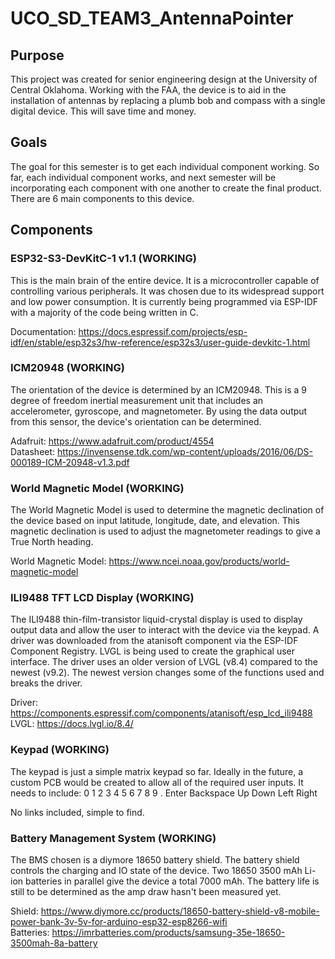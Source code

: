 ﻿# UCO_SD_TEAM3_AntennaPointer

## Purpose
  This project was created for senior engineering design at the University of Central Oklahoma.
  Working with the FAA, the device is to aid in the installation of antennas by replacing
  a plumb bob and compass with a single digital device. This will save time and money.

## Goals
  The goal for this semester is to get each individual component working. So far, 
  each individual component works, and next semester will be incorporating
  each component with one another to create the final product. There are 6 main 
  components to this device. 

## Components
### ESP32-S3-DevKitC-1 v1.1 (WORKING)
  This is the main brain of the entire device. It is a microcontroller capable of controlling
  various peripherals. It was chosen due to its widespread support and low power consumption.
  It is currently being programmed via ESP-IDF with a majority of the code being written in C.

  Documentation:
  https://docs.espressif.com/projects/esp-idf/en/stable/esp32s3/hw-reference/esp32s3/user-guide-devkitc-1.html

### ICM20948 (WORKING)
  The orientation of the device is determined by an ICM20948. This is a 9 degree of freedom inertial
  measurement unit that includes an accelerometer, gyroscope, and magnetometer. By using the data
  output from this sensor, the device's orientation can be determined.

  Adafruit:
  https://www.adafruit.com/product/4554
  <br />
  Datasheet:
  https://invensense.tdk.com/wp-content/uploads/2016/06/DS-000189-ICM-20948-v1.3.pdf

### World Magnetic Model (WORKING)
  The World Magnetic Model is used to determine the magnetic declination of the device based on
  input latitude, longitude, date, and elevation. This magnetic declination is used to adjust the
  magnetometer readings to give a True North heading.

  World Magnetic Model:
  https://www.ncei.noaa.gov/products/world-magnetic-model

### ILI9488 TFT LCD Display (WORKING)
  The ILI9488 thin-film-transistor liquid-crystal display is used to display output data and allow
  the user to interact with the device via the keypad. A driver was downloaded from the atanisoft
  component via the ESP-IDF Component Registry. LVGL is being used to create the graphical user interface.
  The driver uses an older version of LVGL (v8.4) compared to the newest (v9.2). The newest version changes
  some of the functions used and breaks the driver.

  Driver:
  https://components.espressif.com/components/atanisoft/esp_lcd_ili9488
  <br />
  LVGL:
  https://docs.lvgl.io/8.4/

### Keypad (WORKING)
  The keypad is just a simple matrix keypad so far. Ideally in the future, a custom PCB would
  be created to allow all of the required user inputs. It needs to include:
  0 1 2 3 4 5 6 7 8 9 . Enter Backspace Up Down Left Right

  No links included, simple to find.

### Battery Management System (WORKING)
  The BMS chosen is a diymore 18650 battery shield. The battery shield controls the charging and
  IO state of the device. Two 18650 3500 mAh Li-ion batteries in parallel give the device a total
  7000 mAh. The battery life is still to be determined as the amp draw hasn't been measured yet.

  Shield:
  https://www.diymore.cc/products/18650-battery-shield-v8-mobile-power-bank-3v-5v-for-arduino-esp32-esp8266-wifi
  <br />
  Batteries:
  https://imrbatteries.com/products/samsung-35e-18650-3500mah-8a-battery


